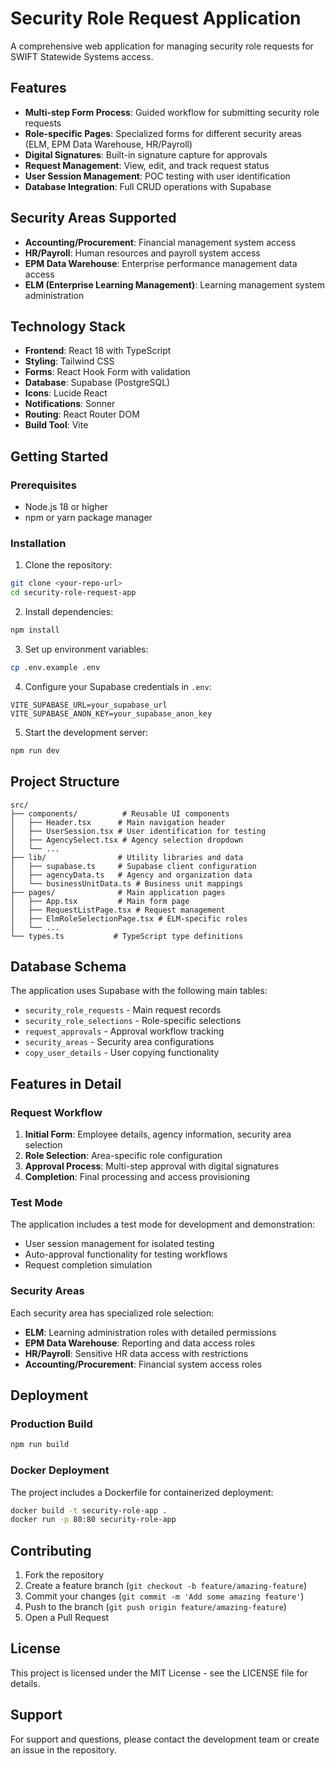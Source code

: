 # Security Role Request Application

A comprehensive web application for managing security role requests for SWIFT Statewide Systems access.

## Features

- **Multi-step Form Process**: Guided workflow for submitting security role requests
- **Role-specific Pages**: Specialized forms for different security areas (ELM, EPM Data Warehouse, HR/Payroll)
- **Digital Signatures**: Built-in signature capture for approvals
- **Request Management**: View, edit, and track request status
- **User Session Management**: POC testing with user identification
- **Database Integration**: Full CRUD operations with Supabase

## Security Areas Supported

- **Accounting/Procurement**: Financial management system access
- **HR/Payroll**: Human resources and payroll system access  
- **EPM Data Warehouse**: Enterprise performance management data access
- **ELM (Enterprise Learning Management)**: Learning management system administration

## Technology Stack

- **Frontend**: React 18 with TypeScript
- **Styling**: Tailwind CSS
- **Forms**: React Hook Form with validation
- **Database**: Supabase (PostgreSQL)
- **Icons**: Lucide React
- **Notifications**: Sonner
- **Routing**: React Router DOM
- **Build Tool**: Vite

## Getting Started

### Prerequisites

- Node.js 18 or higher
- npm or yarn package manager

### Installation

1. Clone the repository:
```bash
git clone <your-repo-url>
cd security-role-request-app
```

2. Install dependencies:
```bash
npm install
```

3. Set up environment variables:
```bash
cp .env.example .env
```

4. Configure your Supabase credentials in `.env`:
```
VITE_SUPABASE_URL=your_supabase_url
VITE_SUPABASE_ANON_KEY=your_supabase_anon_key
```

5. Start the development server:
```bash
npm run dev
```

## Project Structure

```
src/
├── components/          # Reusable UI components
│   ├── Header.tsx      # Main navigation header
│   ├── UserSession.tsx # User identification for testing
│   ├── AgencySelect.tsx # Agency selection dropdown
│   └── ...
├── lib/                # Utility libraries and data
│   ├── supabase.ts     # Supabase client configuration
│   ├── agencyData.ts   # Agency and organization data
│   └── businessUnitData.ts # Business unit mappings
├── pages/              # Main application pages
│   ├── App.tsx         # Main form page
│   ├── RequestListPage.tsx # Request management
│   ├── ElmRoleSelectionPage.tsx # ELM-specific roles
│   └── ...
└── types.ts           # TypeScript type definitions
```

## Database Schema

The application uses Supabase with the following main tables:

- `security_role_requests` - Main request records
- `security_role_selections` - Role-specific selections
- `request_approvals` - Approval workflow tracking
- `security_areas` - Security area configurations
- `copy_user_details` - User copying functionality

## Features in Detail

### Request Workflow

1. **Initial Form**: Employee details, agency information, security area selection
2. **Role Selection**: Area-specific role configuration
3. **Approval Process**: Multi-step approval with digital signatures
4. **Completion**: Final processing and access provisioning

### Test Mode

The application includes a test mode for development and demonstration:
- User session management for isolated testing
- Auto-approval functionality for testing workflows
- Request completion simulation

### Security Areas

Each security area has specialized role selection:

- **ELM**: Learning administration roles with detailed permissions
- **EPM Data Warehouse**: Reporting and data access roles
- **HR/Payroll**: Sensitive HR data access with restrictions
- **Accounting/Procurement**: Financial system access roles

## Deployment

### Production Build

```bash
npm run build
```

### Docker Deployment

The project includes a Dockerfile for containerized deployment:

```bash
docker build -t security-role-app .
docker run -p 80:80 security-role-app
```

## Contributing

1. Fork the repository
2. Create a feature branch (`git checkout -b feature/amazing-feature`)
3. Commit your changes (`git commit -m 'Add some amazing feature'`)
4. Push to the branch (`git push origin feature/amazing-feature`)
5. Open a Pull Request

## License

This project is licensed under the MIT License - see the LICENSE file for details.

## Support

For support and questions, please contact the development team or create an issue in the repository.